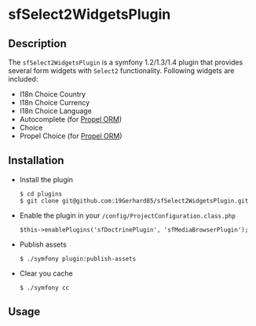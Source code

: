 sfSelect2WidgetsPlugin
======================

Description
-----------
The `sfSelect2WidgetsPlugin` is a symfony 1.2/1.3/1.4 plugin that provides several form widgets with `Select2` functionality.
Following widgets are included:
  * I18n Choice Country
  * I18n Choice Currency
  * I18n Choice Language
  * Autocomplete (for [Propel ORM](https://github.com/propelorm/sfPropelORMPlugin))
  * Choice
  * Propel Choice (for [Propel ORM](https://github.com/propelorm/sfPropelORMPlugin))

Installation
------------
  * Install the plugin

        $ cd plugins
        $ git clone git@github.com:19Gerhard85/sfSelect2WidgetsPlugin.git

  * Enable the plugin in your `/config/ProjectConfiguration.class.php`

        $this->enablePlugins('sfDoctrinePlugin', 'sfMediaBrowserPlugin');
  
  * Publish assets

        $ ./symfony plugin:publish-assets

  * Clear you cache

        $ ./symfony cc
        
Usage
-----

  
